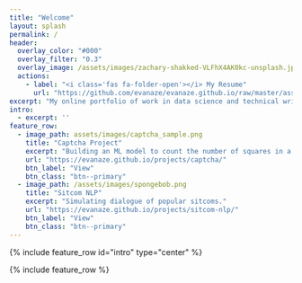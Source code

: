```yaml
---
title: "Welcome"
layout: splash
permalink: /
header:
  overlay_color: "#000"
  overlay_filter: "0.3" 
  overlay_image: /assets/images/zachary-shakked-VLFhX4AK0kc-unsplash.jpg
  actions:
    - label: "<i class='fas fa-folder-open'></i> My Resume"
      url: "https://github.com/evanaze/evanaze.github.io/raw/master/assets/documents/2020_AzevedoEvan.pdf"
excerpt: "My online portfolio of work in data science and technical writing."
intro: 
  - excerpt: ''
feature_row:
  - image_path: assets/images/captcha_sample.png
    title: "Captcha Project"
    excerpt: "Building an ML model to count the number of squares in a noisy image."
    url: "https://evanaze.github.io/projects/captcha/"
    btn_label: "View"
    btn_class: "btn--primary"
  - image_path: /assets/images/spongebob.png
    title: "Sitcom NLP"
    excerpt: "Simulating dialogue of popular sitcoms."
    url: "https://evanaze.github.io/projects/sitcom-nlp/"
    btn_label: "View"
    btn_class: "btn--primary"
---
```


{% include feature_row id="intro" type="center" %}

{% include feature_row %}